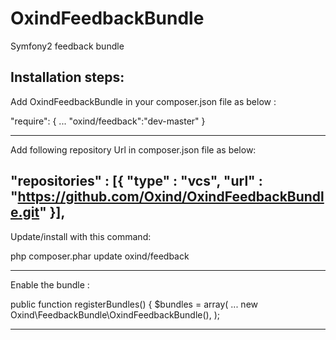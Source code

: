 OxindFeedbackBundle
===================

Symfony2 feedback bundle 

Installation steps:
-------------------------------------------------------------------------------
Add OxindFeedbackBundle in your composer.json file as below :

"require": {
    ...
    "oxind/feedback":"dev-master"
}

-------------------------------------------------------------------------------
Add following repository Url in composer.json file as below:

"repositories" : [{
        "type" :  "vcs",
        "url" : "https://github.com/Oxind/OxindFeedbackBundle.git" }],
-------------------------------------------------------------------------------
Update/install with this command:


php composer.phar update oxind/feedback


-------------------------------------------------------------------------------
Enable the bundle : 


public function registerBundles()
{
    $bundles = array(
        ...
        new Oxind\FeedbackBundle\OxindFeedbackBundle(),
);

-------------------------------------------------------------------------------



